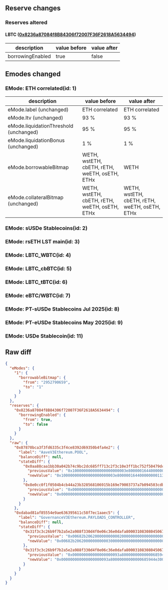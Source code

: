 ## Reserve changes

### Reserves altered

#### LBTC ([0x8236a87084f8B84306f72007F36F2618A5634494](https://etherscan.io/address/0x8236a87084f8B84306f72007F36F2618A5634494))

| description | value before | value after |
| --- | --- | --- |
| borrowingEnabled | true | false |


## Emodes changed

### EMode: ETH correlated(id: 1)

| description | value before | value after |
| --- | --- | --- |
| eMode.label (unchanged) | ETH correlated | ETH correlated |
| eMode.ltv (unchanged) | 93 % | 93 % |
| eMode.liquidationThreshold (unchanged) | 95 % | 95 % |
| eMode.liquidationBonus (unchanged) | 1 % | 1 % |
| eMode.borrowableBitmap | WETH, wstETH, cbETH, rETH, weETH, osETH, ETHx | WETH |
| eMode.collateralBitmap (unchanged) | WETH, wstETH, cbETH, rETH, weETH, osETH, ETHx | WETH, wstETH, cbETH, rETH, weETH, osETH, ETHx |


### EMode: sUSDe Stablecoins(id: 2)



### EMode: rsETH LST main(id: 3)



### EMode: LBTC_WBTC(id: 4)



### EMode: LBTC_cbBTC(id: 5)



### EMode: LBTC_tBTC(id: 6)



### EMode: eBTC/WBTC(id: 7)



### EMode: PT-sUSDe Stablecoins Jul 2025(id: 8)



### EMode: PT-eUSDe Stablecoins May 2025(id: 9)



### EMode: USDe Stablecoin(id: 11)



## Raw diff

```json
{
  "eModes": {
    "1": {
      "borrowableBitmap": {
        "from": "2952790659",
        "to": "1"
      }
    }
  },
  "reserves": {
    "0x8236a87084f8B84306f72007F36F2618A5634494": {
      "borrowingEnabled": {
        "from": true,
        "to": false
      }
    }
  },
  "raw": {
    "0x87870bca3f3fd6335c3f4ce8392d69350b4fa4e2": {
      "label": "AaveV3Ethereum.POOL",
      "balanceDiff": null,
      "stateDiff": {
        "0x0aa88caa1bb30a042b74c9bc2dc685ff713c2f3c10e3ff1bc752f50479dcc4a2": {
          "previousValue": "0x100000000000000000000003e8000001644000000001138885082a621d4c1b58",
          "newValue": "0x100000000000000000000003e8000001644000000001138881082a621d4c1b58"
        },
        "0x8e0cc0f1f0504b4cb44a23b328568106915b169e79003737a7b094503cdbeeb2": {
          "previousValue": "0x00000000000000000000000000000000000000000000000000000000b0000283",
          "newValue": "0x0000000000000000000000000000000000000000000000000000000000000001"
        }
      }
    },
    "0xdabad81af85554e9ae636395611c58f7ec1aaec5": {
      "label": "GovernanceV3Ethereum.PAYLOADS_CONTROLLER",
      "balanceDiff": null,
      "stateDiff": {
        "0x31f3c3c26b9f7b2a5e2a988f330d4f0e06c36e0dafa800031083080450670401": {
          "previousValue": "0x00682b2062000000000002000000000000000000000000000000000000000000",
          "newValue": "0x00682b2062000000000003000000000000000000000000000000000000000000"
        },
        "0x31f3c3c26b9f7b2a5e2a988f330d4f0e06c36e0dafa800031083080450670402": {
          "previousValue": "0x000000000000000000093a80000000000000685944e300000000000000000000",
          "newValue": "0x000000000000000000093a80000000000000685944e3000000000000682b2063"
        }
      }
    }
  }
}
```